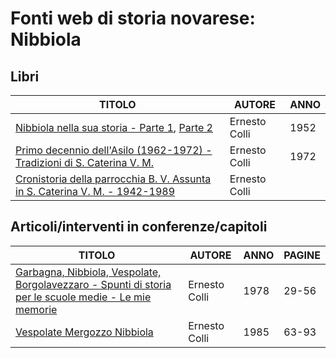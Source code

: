 # Fonti web di storia novarese: Nibbiola

## Libri

| TITOLO                                                                                                                                                     | AUTORE        | ANNO |
|------------------------------------------------------------------------------------------------------------------------------------------------------------|---------------|------|
| [Nibbiola nella sua storia - Parte 1](https://www.calameo.com/books/00726073509cbb41ef6e3), [Parte 2](https://www.calameo.com/books/00726073543c85f65cef1) | Ernesto Colli | 1952 |
| [Primo decennio dell'Asilo (1962-1972) - Tradizioni di S. Caterina V. M.](https://www.calameo.com/books/007260735f56a841fa936)                             | Ernesto Colli | 1972 |
| [Cronistoria della parrocchia B. V. Assunta in S. Caterina V. M. - 1942-1989](https://www.alzati.it/BassaNovarese/Manoscritto%20HTML5/mobile/index.html)   | Ernesto Colli |      |

## Articoli/interventi in conferenze/capitoli

| TITOLO                                                                                                                                                       | AUTORE        | ANNO | PAGINE |
|--------------------------------------------------------------------------------------------------------------------------------------------------------------|---------------|------|--------|
| [Garbagna, Nibbiola, Vespolate, Borgolavezzaro - Spunti di storia per le scuole medie - Le mie memorie](https://www.calameo.com/books/007260735094c86774af5) | Ernesto Colli | 1978 | 29-56  |
| [Vespolate Mergozzo Nibbiola](https://www.calameo.com/books/007260735e38dc0d3948d)                                                                           | Ernesto Colli | 1985 | 63-93  |